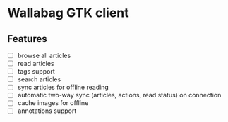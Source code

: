 
# Wallabag GTK client


## Features

- [ ] browse all articles
- [ ] read articles
- [ ] tags support
- [ ] search articles
- [ ] sync articles for offline reading
- [ ] automatic two-way sync (articles, actions, read status) on connection
- [ ] cache images for offline
- [ ] annotations support
